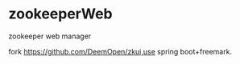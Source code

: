 # zookeeperWeb
zookeeper web manager

fork https://github.com/DeemOpen/zkui,use spring boot+freemark.
